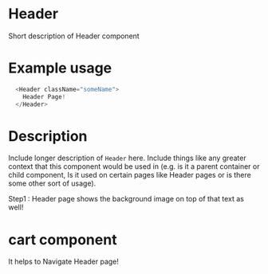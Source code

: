 
# Header

Short description of Header component


# Example usage

```js
  <Header className="someName">
    Header Page!
  </Header>
```

# Description

Include longer description of `Header` here. Include things like any
greater context that this component would be used in (e.g. is it a parent
container or child component, Is it used on certain pages like Header pages or is
there some other sort of usage).

Step1 : Header page shows the background image on top of that text as well!

# cart component 

It helps to Navigate Header page!